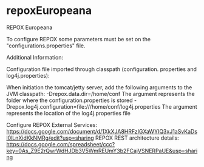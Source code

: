 repoxEuropeana
==============

REPOX Europeana

To configure REPOX some parameters must be set on the "configurations.properties" file.



Additional Information:

Configuration file imported through classpath (configuration. properties and log4j.properties):

When initiation the tomcat/jetty server, add the following arguments to the JVM classpath:
	-Drepox.data.dir=/home/conf
		The argument represents the folder where the configuration.properties is stored
	-Drepox.log4j.configuration=file:///home/conf/log4j.properties
		The argument represents the location of the log4j.properties file
		
Configure REPOX External Services: https://docs.google.com/document/d/1XkXJA8HRFzIGXaWYIQ3xJ1aSvKaDsl0lLnXidKkNMRg/edit?usp=sharing
REPOX REST architecture details: https://docs.google.com/spreadsheet/ccc?key=0As_Z9E2rQwrWdHJDb3V5WmREUmY3b2FCajVSNERPaUE&usp=sharing